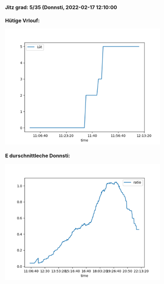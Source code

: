 ### Jitz grad: 5/35 (Donnsti, 2022-02-17 12:10:00

### Hütige Vrlouf:
![Graph](Today.png)

### E durschnittleche Donnsti:
![Graph](Donnsti.png)